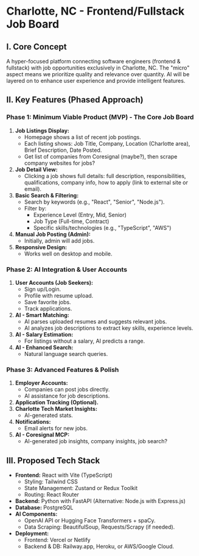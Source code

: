 # Charlotte, NC - Frontend/Fullstack Job Board

## I. Core Concept

A hyper-focused platform connecting software engineers (frontend & fullstack) with job opportunities exclusively in Charlotte, NC. The "micro" aspect means we prioritize quality and relevance over quantity. AI will be layered on to enhance user experience and provide intelligent features.

## II. Key Features (Phased Approach)

### Phase 1: Minimum Viable Product (MVP) - The Core Job Board

1.  **Job Listings Display:**
    - Homepage shows a list of recent job postings.
    - Each listing shows: Job Title, Company, Location (Charlotte area), Brief Description, Date Posted.
    - Get list of companies from Coresignal (maybe?), then scrape company websites for jobs?
2.  **Job Detail View:**
    - Clicking a job shows full details: full description, responsibilities, qualifications, company info, how to apply (link to external site or email).
3.  **Basic Search & Filtering:**
    - Search by keywords (e.g., "React", "Senior", "Node.js").
    - Filter by:
      - Experience Level (Entry, Mid, Senior)
      - Job Type (Full-time, Contract)
      - Specific skills/technologies (e.g., "TypeScript", "AWS")
4.  **Manual Job Posting (Admin):**
    - Initially, admin will add jobs.
5.  **Responsive Design:**
    - Works well on desktop and mobile.

### Phase 2: AI Integration & User Accounts

1.  **User Accounts (Job Seekers):**
    - Sign up/Login.
    - Profile with resume upload.
    - Save favorite jobs.
    - Track applications.
2.  **AI - Smart Matching:**
    - AI parses uploaded resumes and suggests relevant jobs.
    - AI analyzes job descriptions to extract key skills, experience levels.
3.  **AI - Salary Estimation:**
    - For listings without a salary, AI predicts a range.
4.  **AI - Enhanced Search:**
    - Natural language search queries.

### Phase 3: Advanced Features & Polish

1.  **Employer Accounts:**
    - Companies can post jobs directly.
    - AI assistance for job descriptions.
2.  **Application Tracking (Optional).**
3.  **Charlotte Tech Market Insights:**
    - AI-generated stats.
4.  **Notifications:**
    - Email alerts for new jobs.
5.  **AI - Coresignal MCP:**
    - AI-generated job insights, company insights, job search?

## III. Proposed Tech Stack

- **Frontend:** React with Vite (TypeScript)
  - Styling: Tailwind CSS
  - State Management: Zustand or Redux Toolkit
  - Routing: React Router
- **Backend:** Python with FastAPI (Alternative: Node.js with Express.js)
- **Database:** PostgreSQL
- **AI Components:**
  - OpenAI API or Hugging Face Transformers + spaCy.
  - Data Scraping: BeautifulSoup, Requests/Scrapy (if needed).
- **Deployment:**
  - Frontend: Vercel or Netlify
  - Backend & DB: Railway.app, Heroku, or AWS/Google Cloud.
